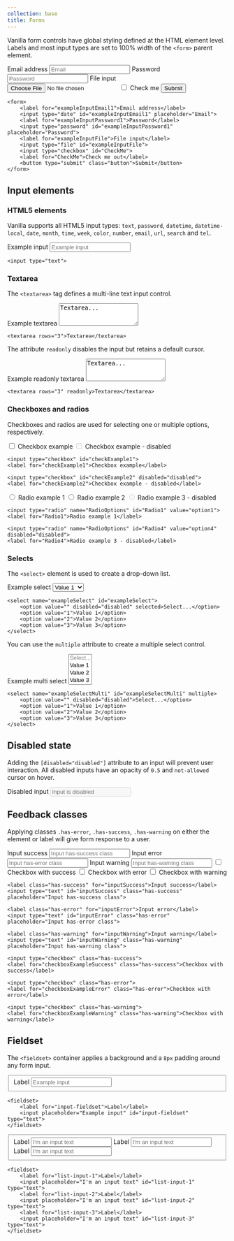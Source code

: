 ```yaml
---
collection: base
title: Forms
---
```


Vanilla form controls have global styling defined at the HTML element level. Labels and most input types are set to 100% width of the ```<form>``` parent element.

<form>
    <label for="exampleInputEmail1">Email address</label>
    <input type="email" id="exampleInputEmail1" placeholder="Email">
    <label for="exampleInputPassword1">Password</label>
    <input type="password" id="exampleInputPassword1" placeholder="Password">
    <label for="exampleInputFile">File input</label>
    <input type="file" id="exampleInputFile">
    <input type="checkbox" id="CheckMe">
    <label for="CheckMe">Check me</label>
    <button type="submit" class="button">Submit</button>
</form>

```
<form>
    <label for="exampleInputEmail1">Email address</label>
    <input type="date" id="exampleInputEmail1" placeholder="Email">
    <label for="exampleInputPassword1">Password</label>
    <input type="password" id="exampleInputPassword1" placeholder="Password">
    <label for="exampleInputFile">File input</label>
    <input type="file" id="exampleInputFile">
    <input type="checkbox" id="CheckMe">
    <label for="CheckMe">Check me out</label>
    <button type="submit" class="button">Submit</button>
</form>
```

## Input elements

### HTML5 elements

Vanilla supports all HTML5 input types: ```text```, ```password```, ```datetime```, ```datetime-local```, ```date```, ```month```, ```time```, ```week```, ```color```, ```number```, ```email```, ```url```, ```search``` and ```tel```.

<form>
    <label for="exampleTextInput">Example input</label>
    <input type="text" id="exampleTextInput" placeholder="Example input" />
</form>

```
<input type="text">
```

### Textarea

The ```<textarea>``` tag defines a multi-line text input control.

<form>
    <label for"textarea">Example textarea</label>
    <textarea id="textarea" rows="3">Textarea...</textarea>
</form>

```
<textarea rows="3">Textarea</textarea>
```

The attribute ```readonly``` disables the input but retains a default cursor.

<form>
    <label for"textarea">Example readonly textarea</label>
    <textarea id="textarea" rows="3" readonly="readonly">Textarea...</textarea>
</form>

```
<textarea rows="3" readonly>Textarea</textarea>
```


### Checkboxes and radios

Checkboxes and radios are used for selecting one or multiple options, respectively.

<form>
    <input type="checkbox" id="checkExample1">
    <label for="checkExample1">Checkbox example</label>
    <input type="checkbox" id="checkExample2" disabled="disabled">
    <label for="checkExample2">Checkbox example - disabled</label>
</form>

```
<input type="checkbox" id="checkExample1">
<label for="checkExample1">Checkbox example</label>

<input type="checkbox" id="checkExample2" disabled="disabled">
<label for="checkExample2">Checkbox example - disabled</label>
```

<form>
    <input type="radio" name="RadioOptions" id="Radio1" value="option1">
    <label for="Radio1">Radio example 1</label>
    <input type="radio" name="RadioOptions" id="Radio2" value="option2">
    <label for="Radio2">Radio example 2</label>
    <input type="radio" name="RadioOptions" id="Radio4" value="option4" disabled="disabled">
    <label for="Radio4">Radio example 3 - disabled</label>
</form>

```
<input type="radio" name="RadioOptions" id="Radio1" value="option1">
<label for="Radio1">Radio example 1</label>

<input type="radio" name="RadioOptions" id="Radio4" value="option4" disabled="disabled">
<label for="Radio4">Radio example 3 - disabled</label>
```

### Selects

The ```<select>``` element is used to create a drop-down list.

<form>
    <label for="exampleSelect">Example select</label>
    <select name="exampleSelect" id="exampleSelect">
        <option value="" disabled="disabled">Select...</option>
        <option value="1">Value 1</option>
        <option value="2">Value 2</option>
        <option value="3">Value 3</option>
    </select>
</form>

```
<select name="exampleSelect" id="exampleSelect">
    <option value="" disabled="disabled" selected>Select...</option>
    <option value="1">Value 1</option>
    <option value="2">Value 2</option>
    <option value="3">Value 3</option>
</select>
```

You can use the ```multiple``` attribute  to create a multiple select control.

<form>
    <label for="exampleSelectMulti">Example multi select</label>
    <select name="exampleSelectMulti" id="exampleSelectMulti" multiple>
        <option value="" disabled="disabled">Select...</option>
        <option value="1">Value 1</option>
        <option value="2">Value 2</option>
        <option value="3">Value 3</option>
    </select>
</form>

```
<select name="exampleSelectMulti" id="exampleSelectMulti" multiple>
    <option value="" disabled="disabled">Select...</option>
    <option value="1">Value 1</option>
    <option value="2">Value 2</option>
    <option value="3">Value 3</option>
</select>
```

## Disabled state

Adding the ```[disabled="disabled"]``` attribute to an input will prevent user interaction. All disabled inputs have an opacity of ```0.5``` and ```not-allowed``` cursor on hover.

<form>
    <label for="disabled-input">Disabled input</label>
    <input type="text" id="disabled-input" placeholder="Input is disabled" disabled="disabled">
</form>

## Feedback classes

Applying classes ```.has-error```, ```.has-success```, ```.has-warning``` on either the element or label will give form response to a user.

<form>
    <label class="has-success" for="inputSuccess">Input success</label>
    <input type="text" id="inputSuccess" class="has-success" placeholder="Input has-success class">
    <label class="has-error" for="inputError">Input error</label>
    <input type="text" id="inputError" class="has-error" placeholder="Input has-error class">
    <label class="has-warning" for="inputWarning">Input warning</label>
    <input type="text" id="inputWarning" class="has-warning" placeholder="Input has-warning class">
    <input type="checkbox" class="has-success">
    <label for="checkboxExampleSuccess" class="has-success">Checkbox with success</label>
    <input type="checkbox" class="has-error">
    <label for="checkboxExampleError" class="has-error">Checkbox with error</label>
    <input type="checkbox" class="has-warning">
    <label for="checkboxExampleWarning" class="has-warning">Checkbox with warning</label>
</form>

```
<label class="has-success" for="inputSuccess">Input success</label>
<input type="text" id="inputSuccess" class="has-success" placeholder="Input has-success class">

<label class="has-error" for="inputError">Input error</label>
<input type="text" id="inputError" class="has-error" placeholder="Input has-error class">

<label class="has-warning" for="inputWarning">Input warning</label>
<input type="text" id="inputWarning" class="has-warning" placeholder="Input has-warning class">

<input type="checkbox" class="has-success">
<label for="checkboxExampleSuccess" class="has-success">Checkbox with success</label>

<input type="checkbox" class="has-error">
<label for="checkboxExampleError" class="has-error">Checkbox with error</label>

<input type="checkbox" class="has-warning">
<label for="checkboxExampleWarning" class="has-warning">Checkbox with warning</label>
```

## Fieldset

The ```<fieldset>``` container applies a background and a ```8px``` padding around any form input.

<form>
    <fieldset>
        <label for="input-fieldset">Label</label>
        <input placeholder="Example input" id="input-fieldset" type="text">
    </fieldset>
</form>

```
<fieldset>
    <label for="input-fieldset">Label</label>
    <input placeholder="Example input" id="input-fieldset" type="text">
</fieldset>
```

<form>
    <fieldset>
        <label for="list-input-1">Label</label>
        <input placeholder="I'm an input text" id="list-input-1" type="text">
        <label for="list-input-2">Label</label>
        <input placeholder="I'm an input text" id="list-input-2" type="text">
        <label for="list-input-3">Label</label>
        <input placeholder="I'm an input text" id="list-input-3" type="text">
    </fieldset>
</form>

```
<fieldset>
    <label for="list-input-1">Label</label>
    <input placeholder="I'm an input text" id="list-input-1" type="text">
    <label for="list-input-2">Label</label>
    <input placeholder="I'm an input text" id="list-input-2" type="text">
    <label for="list-input-3">Label</label>
    <input placeholder="I'm an input text" id="list-input-3" type="text">
</fieldset>
```
